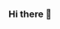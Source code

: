 ### Hi there 👋

<!--
**gwrgwr/gwrgwr** is a ✨ _special_ ✨ repository because its `README.md` (this file) appears on your GitHub profile.

<div>Teste</div>
